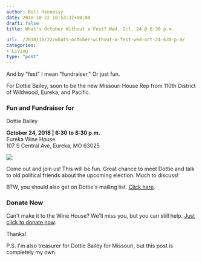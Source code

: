 ```yaml
---
author: Bill Hennessy
date: 2018-10-22 10:53:37+00:00
draft: false
title: What's October Without a Fest? Wed. Oct. 24 @ 6:30 p.m.

url:  /2018/10/22/whats-october-without-a-fest-wed-oct-24-630-p-m/
categories:
- Living
type: "post"
---
```





And by "fest" I mean "fundraiser." Or just fun. 







For Dottie Bailey, soon to be the new Missouri House Rep from 110th District of Wildwood, Eureka, and Pacific.







### Fun and Fundraiser for  
Dottie Bailey  







**October 24, 2018 | 6:30 to 8:30 p.m.**  
Eureka Wine House  
107 S Central Ave, Eureka, MO 63025







  






![](https://www.hennessysview.com/wp-content/uploads/2018/10/2a11af91-8f44-442a-8117-1799b77d8880.jpg)






Come out and join us! This will be fun. Great chance to meet Dottie and talk to old political friends about the upcoming election. Much to discuss!







BTW, you should also get on Dottie's mailing list. [Click here](https://dottiebailey.com/get-involved).







### Donate Now







Can't make it to the Wine House? We'll miss you, but you can still help. [Just click to donate now](https://dottiebailey.com/donations/donate). 







Thanks!







P.S. I'm also treasurer for Dottie Bailey for Missouri, but this post is completely my own. 



